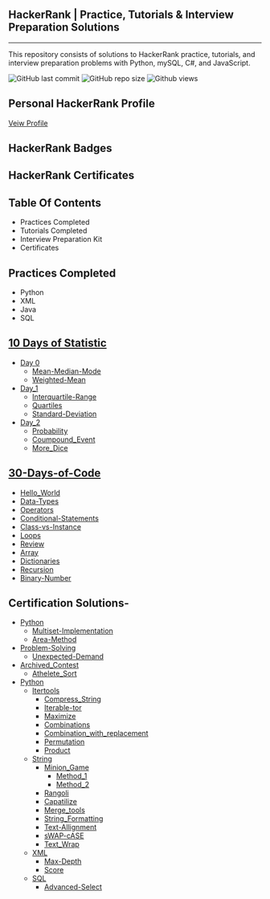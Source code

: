 **HackerRank | Practice, Tutorials & Interview Preparation Solutions**
----------------------------
----------------------------
This repository consists of solutions to HackerRank practice, tutorials, and interview preparation problems with Python, mySQL, C#, and JavaScript.

![GitHub last commit](https://img.shields.io/github/last-commit/sanskritilakhmani/Hackerrank)
![GitHub repo size](https://img.shields.io/github/repo-size/sanskritilakhmani/Hackerrank)
![Github views](https://img.shields.io/appveyor/tests/sanskritilakhmani/Hackerrank)

Personal HackerRank Profile
----------------------------
[Veiw Profile](https://www.hackerrank.com/sanskriti_lakhm1?hr_r=1)

HackerRank Badges
--------------------


HackerRank Certificates
------------------------

Table Of Contents
-----------------
* Practices Completed
* Tutorials Completed
* Interview Preparation Kit
* Certificates

Practices Completed
----------------------
* Python
* XML
* Java
* SQL

[10 Days of Statistic](https://github.com/sanskritilakhmani/Hackerrank/tree/main/10_Days_of_Statistics)
----------------------------
* [Day 0](https://github.com/sanskritilakhmani/Hackerrank/tree/main/10_Days_of_Statistics/Day0)
  * [Mean-Median-Mode](https://github.com/sanskritilakhmani/Hackerrank/blob/main/10_Days_of_Statistics/Day0/Mean_Median_Mode.py)
  * [Weighted-Mean](https://github.com/sanskritilakhmani/Hackerrank/blob/main/10_Days_of_Statistics/Day0/Weighted_Mean.py)
* [Day_1](https://github.com/sanskritilakhmani/Hackerrank/tree/main/10_Days_of_Statistics/Day1)
  * [Interquartile-Range](https://github.com/sanskritilakhmani/Hackerrank/blob/main/10_Days_of_Statistics/Day1/Interquartile%20Range.py)
  * [Quartiles](https://github.com/sanskritilakhmani/Hackerrank/blob/main/10_Days_of_Statistics/Day1/Quartiles.py)
  * [Standard-Deviation](https://github.com/sanskritilakhmani/Hackerrank/blob/main/10_Days_of_Statistics/Day1/Standard_Deviation.py)
* [Day_2](https://github.com/sanskritilakhmani/Hackerrank/tree/main/10_Days_of_Statistics/Day2)
	* [Probability](https://github.com/sanskritilakhmani/Hackerrank/blob/main/10_Days_of_Statistics/Day2/Basic_Probability.py)
	*	[Coumpound_Event](https://github.com/sanskritilakhmani/Hackerrank/blob/main/10_Days_of_Statistics/Day2/Compound_Event_Probability.py)
	*	[More_Dice](https://github.com/sanskritilakhmani/Hackerrank/blob/main/10_Days_of_Statistics/Day2/More_Dice.py)

[30-Days-of-Code](https://github.com/sanskritilakhmani/Hackerrank/tree/main/30-Days-of-Code)
---------------------------------------------------
* [Hello_World](https://github.com/sanskritilakhmani/Hackerrank/blob/main/30-Days-of-Code/Day0:_Hello_World)
* [Data-Types](https://github.com/sanskritilakhmani/Hackerrank/blob/main/30-Days-of-Code/Day1:_Data_Types)
* [Operators](https://github.com/sanskritilakhmani/Hackerrank/blob/main/30-Days-of-Code/Day2:_Operators+)
* [Conditional-Statements](https://github.com/sanskritilakhmani/Hackerrank/blob/main/30-Days-of-Code/Day3:_Intro_to_Conditional_Statements.py)
* [Class-vs-Instance](https://github.com/sanskritilakhmani/Hackerrank/blob/main/30-Days-of-Code/Day4:_Class_vs_Instance)
* [Loops](https://github.com/sanskritilakhmani/Hackerrank/blob/main/30-Days-of-Code/Day5:_Loops)
* [Review](https://github.com/sanskritilakhmani/Hackerrank/blob/main/30-Days-of-Code/Day6:_Review)
* [Array](https://github.com/sanskritilakhmani/Hackerrank/blob/main/30-Days-of-Code/Day7:_Arrays)
* [Dictionaries](https://github.com/sanskritilakhmani/Hackerrank/blob/main/30-Days-of-Code/Day8:_Dictionaries_%26_Map)
* [Recursion](https://github.com/sanskritilakhmani/Hackerrank/blob/main/30-Days-of-Code/Day9:_Recursion_3.py)
* [Binary-Number](https://github.com/sanskritilakhmani/Hackerrank/blob/main/30-Days-of-Code/Day10:_Binary_Numbers.py)

Certification Solutions-
--------------------------------
* [Python](https://github.com/sanskritilakhmani/Hackerrank/tree/main/Certification_Test_Python/Basic)
	* [Multiset-Implementation](https://github.com/sanskritilakhmani/Hackerrank/blob/main/Certification_Test_Python/Basic/Multiset_Implementation)
	* [Area-Method](https://github.com/sanskritilakhmani/Hackerrank/blob/main/Certification_Test_Python/Basic/Shape_class_with_area_method)
* [Problem-Solving](https://github.com/sanskritilakhmani/Hackerrank/tree/main/Certification_test_problem_solving/Basic)
	* [Unexpected-Demand](https://github.com/sanskritilakhmani/Hackerrank/blob/main/Certification_test_problem_solving/Basic/Unexpected_Demand)
* [Archived_Contest](https://github.com/sanskritilakhmani/Hackerrank/tree/main/Contest_Archieved/Pythonist)
	* [Athelete_Sort](https://github.com/sanskritilakhmani/Hackerrank/blob/main/Contest_Archieved/Pythonist/Athlete_Sort)
* [Python](https://github.com/sanskritilakhmani/Hackerrank/tree/main/Python)
	* [Itertools](https://github.com/sanskritilakhmani/Hackerrank/tree/main/Python/Itertools)
		* [Compress_String](https://github.com/sanskritilakhmani/Hackerrank/blob/main/Python/Itertools/Compress_the_string.py)
		* [Iterable-tor](https://github.com/sanskritilakhmani/Hackerrank/blob/main/Python/Itertools/Iterables_%26_Iterators.py)
		* [Maximize](https://github.com/sanskritilakhmani/Hackerrank/blob/main/Python/Itertools/Maximize_it.py)
		* [Combinations](https://github.com/sanskritilakhmani/Hackerrank/blob/main/Python/Itertools/itertools.combinations().py)
		* [Combination_with_replacement](https://github.com/sanskritilakhmani/Hackerrank/blob/main/Python/Itertools/itertools.combinations_with_replacement().py)
		* [Permutation](https://github.com/sanskritilakhmani/Hackerrank/blob/main/Python/Itertools/itertools.permutations().py)
		* [Product](https://github.com/sanskritilakhmani/Hackerrank/blob/main/Python/Itertools/itertools.product().py)
	* [String](https://github.com/sanskritilakhmani/Hackerrank/tree/main/Python/String)
		* [Minion_Game](https://github.com/sanskritilakhmani/Hackerrank/tree/main/Python/String/The%20Minion%20Game)
			* [Method_1](https://github.com/sanskritilakhmani/Hackerrank/blob/main/Python/String/The%20Minion%20Game/Python2.py)
			* [Method_2](https://github.com/sanskritilakhmani/Hackerrank/blob/main/Python/String/The%20Minion%20Game/Python3.py)
		* [Rangoli](https://github.com/sanskritilakhmani/Hackerrank/blob/main/Python/String/Alphabet_rangoli.py)
		* [Capatilize](https://github.com/sanskritilakhmani/Hackerrank/blob/main/Python/String/Capatilize.py)
		* [Merge_tools](https://github.com/sanskritilakhmani/Hackerrank/blob/main/Python/String/Merge_the_tools.py)
		* [String_Formatting](https://github.com/sanskritilakhmani/Hackerrank/blob/main/Python/String/String_Formatting.py)
		* [Text-Allignment](https://github.com/sanskritilakhmani/Hackerrank/blob/main/Python/String/Text_Allignment.py)
		* [sWAP-cASE](https://github.com/sanskritilakhmani/Hackerrank/blob/main/Python/String/sWAP_cASE.py)
		* [Text_Wrap](https://github.com/sanskritilakhmani/Hackerrank/blob/main/Python/String/Text_Wrap.py)
	* [XML](https://github.com/sanskritilakhmani/Hackerrank/tree/main/Python/XML)
		* [Max-Depth](https://github.com/sanskritilakhmani/Hackerrank/blob/main/Python/XML/XML2%20-%20Find%20the%20Maximum%20Depth.xml)
		* [Score](https://github.com/sanskritilakhmani/Hackerrank/blob/main/Python/XML/xml_1:Find_the%20_score.xml)
	* [SQL](https://github.com/sanskritilakhmani/Hackerrank/tree/main/SQL)
		* [Advanced-Select](https://github.com/sanskritilakhmani/Hackerrank/tree/main/SQL/Advanced_Select)	







